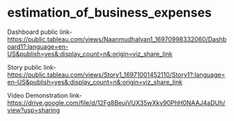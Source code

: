 # estimation_of_business_expenses


Dashboard public link-https://public.tableau.com/views/Naanmudhalvan1_16970998332060/Dashboard1?:language=en-US&publish=yes&:display_count=n&:origin=viz_share_link

Story public link-https://public.tableau.com/views/Story1_16971001452110/Story1?:language=en-US&publish=yes&:display_count=n&:origin=viz_share_link

Video Demonstration link-https://drive.google.com/file/d/12Fg8BeujVUX35wXky90PhH0NAAJ4aDUh/view?usp=sharing
